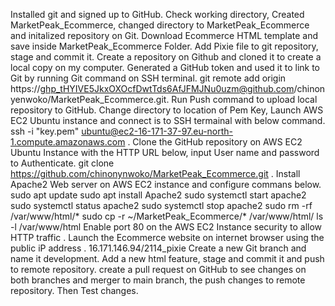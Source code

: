 Installed git and signed up to GitHub.
Check working directory, Created MarketPeak_Ecommerce, changed directory to MarketPeak_Ecommerce and initalized repository on Git.
Download Ecommerce HTML template and save inside MarketPeak_Ecommerce Folder.
Add Pixie file to git repository, stage and commit it.
Create a repository on Github and cloned it to create a local copy on my computer.
Generated a GitHub token and used it to link to Git by running Git command on SSH terminal.
     git remote add origin https://ghp_tHYIVE5JkxOXOcfDwtTds6AfJFMJNu0uzm@github.com/chinonyenwoko/MarketPeak_Ecommerce.git.
Run Push command to upload local repository to GitHub.
Change directory to location of Pem Key, Launch AWS EC2 Ubuntu instance and connect is to SSH termainal with below command.
     ssh -i "key.pem" ubuntu@ec2-16-171-37-97.eu-north-1.compute.amazonaws.com .
Clone the GitHub repository on AWS EC2 Ubuntu Instance with the HTTP URL below, input User name and password to Authenticate.
     git clone https://github.com/chinonynwoko/MarketPeak_Ecommerce.git .
Install Apache2 Web server on AWS EC2 instance and configure commans below.
      sudo apt update
      sudo apt install Apache2
      sudo systemctl start apache2
      sudo systemctl status apache2
      sudo systemctl stop apache2
      sudo rm -rf /var/www/html/*
      sudo cp -r ~/MarketPeak_Ecommerce/* /var/www/html/
      ls -l /var/www/html
Enable port 80 on the AWS EC2 Instance security to allow HTTP traffic .
Launch the Ecommerce website on internet browser using the public iP address .
       16.171.146.94/2114_pixie 
Create a new Git branch and name it development. Add a new html feature, stage and commit it and push to remote repository.
create a pull request on GitHub to see changes on both branches and merger to main branch, the push changes to remote repository.
Then Test changes.
      
